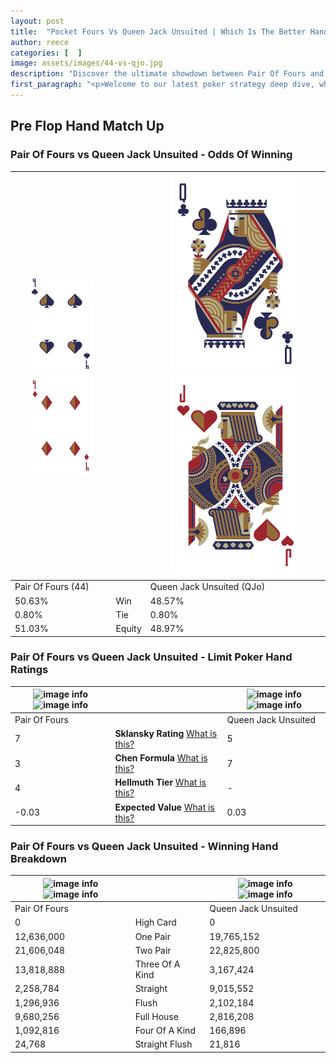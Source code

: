 ```yaml
---
layout: post
title:  "Pocket Fours Vs Queen Jack Unsuited | Which Is The Better Hand In Poker? A Complete Guide"
author: reece
categories: [  ]
image: assets/images/44-vs-qjo.jpg
description: "Discover the ultimate showdown between Pair Of Fours and Queen Jack Unsuited in poker! Uncover the odds, strategies, and scenarios where one hand triumphs over the other. Get ready to up your poker game with this thrilling analysis."
first_paragraph: "<p>Welcome to our latest poker strategy deep dive, where we're pitting two distinct hands against each other in a high-stakes showdown: Pair Of Fours vs Queen Jack Unsuited.</p><p>In the dynamic world of poker, every decision counts, and knowing which hand holds the upper hand is key to your success at the table.</p><p>In this article, we'll dissect these two hands, explore the scenarios where one dominates the other, and equip you with the knowledge to make strategic choices that can tip the odds in your favor.</p><p>Get ready to unravel the intriguing dynamics of these poker hands and elevate your game to new heights.</p>"
---
```




[comment]: # (sp0)

## Pre Flop Hand Match Up

<div class="table hand-ratings" markdown="1"> 



### Pair Of Fours vs Queen Jack Unsuited - Odds Of Winning


    
| ![image info](assets/images/hand1/4.png) ![image info](assets/images/hand1/4o.png) |  | ![image info](assets/images/hand2/Q.png) ![image info](assets/images/hand2/Jo.png) |
| -------- | -------- | -------- |
| Pair Of Fours (44) |  | Queen Jack Unsuited (QJo) |
| 50.63% | Win | 48.57% |
| 0.80% | Tie | 0.80% |
| 51.03% | Equity | 48.97% |




[comment]: # (sp1)



### Pair Of Fours vs Queen Jack Unsuited - Limit Poker Hand Ratings


    
| ![image info](https://www.riverpairs.com/assets/images/hand1/4.png) ![image info](https://www.riverpairs.com/assets/images/hand1/4o.png) |  | ![image info](https://www.riverpairs.com/assets/images/hand2/Q.png) ![image info](https://www.riverpairs.com/assets/images/hand2/Jo.png) |
| -------- | -------- | -------- |
| Pair Of Fours |  | Queen Jack Unsuited |
| 7 | **Sklansky Rating** [What is this?](/sklansky-rating-explained) | 5 |
| 3 | **Chen Formula** [What is this?](/chen-formula-explained) | 7 |
| 4 | **Hellmuth Tier** [What is this?](/Hellmuth-tier-explained) | - |
| -0.03 | **Expected Value** [What is this?](/expected-value-explained) | 0.03 |




[comment]: # (sp2)



### Pair Of Fours vs Queen Jack Unsuited - Winning Hand Breakdown


    
| ![image info](https://www.riverpairs.com/assets/images/hand1/4.png) ![image info](https://www.riverpairs.com/assets/images/hand1/4o.png) |  | ![image info](https://www.riverpairs.com/assets/images/hand2/Q.png) ![image info](https://www.riverpairs.com/assets/images/hand2/Jo.png) |
| -------- | -------- | -------- |
| Pair Of Fours |  | Queen Jack Unsuited |
| 0 | High Card | 0 |
| 12,636,000 | One Pair | 19,765,152 |
| 21,606,048 | Two Pair | 22,825,800 |
| 13,818,888 | Three Of A Kind | 3,167,424 |
| 2,258,784 | Straight | 9,015,552 |
| 1,296,936 | Flush | 2,102,184 |
| 9,680,256 | Full House | 2,816,208 |
| 1,092,816 | Four Of A Kind | 166,896 |
| 24,768 | Straight Flush | 21,816 |




[comment]: # (sp3)



</div>

[comment]: # (sp4)



[comment]: # (sp5)

